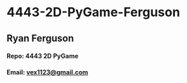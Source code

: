 # 4443-2D-PyGame-Ferguson
## Ryan Ferguson
#### Repo: 4443 2D PyGame
#### Email: vex1123@gmail.com
#### 
